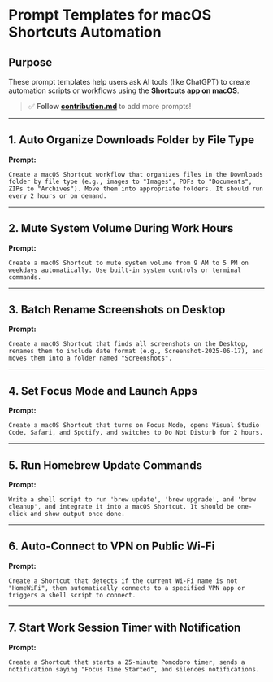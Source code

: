 # **Prompt Templates for macOS Shortcuts Automation**

## **Purpose**

These prompt templates help users ask AI tools (like ChatGPT) to create automation scripts or workflows using the **Shortcuts app on macOS**.

> ✅ **Follow [contribution.md](../CONTRIBUTING.md)** to add more prompts!

---

## 1. Auto Organize Downloads Folder by File Type

**Prompt:**

```
Create a macOS Shortcut workflow that organizes files in the Downloads folder by file type (e.g., images to "Images", PDFs to "Documents", ZIPs to "Archives"). Move them into appropriate folders. It should run every 2 hours or on demand.
```

---

## 2. Mute System Volume During Work Hours

**Prompt:**

```
Create a macOS Shortcut to mute system volume from 9 AM to 5 PM on weekdays automatically. Use built-in system controls or terminal commands.
```

---

## 3. Batch Rename Screenshots on Desktop

**Prompt:**

```
Create a macOS Shortcut that finds all screenshots on the Desktop, renames them to include date format (e.g., Screenshot-2025-06-17), and moves them into a folder named "Screenshots".
```

---

## 4. Set Focus Mode and Launch Apps

**Prompt:**

```
Create a macOS Shortcut that turns on Focus Mode, opens Visual Studio Code, Safari, and Spotify, and switches to Do Not Disturb for 2 hours.
```

---

## 5. Run Homebrew Update Commands

**Prompt:**

```
Write a shell script to run 'brew update', 'brew upgrade', and 'brew cleanup', and integrate it into a macOS Shortcut. It should be one-click and show output once done.
```

---

## 6. Auto-Connect to VPN on Public Wi-Fi

**Prompt:**

```
Create a Shortcut that detects if the current Wi-Fi name is not "HomeWiFi", then automatically connects to a specified VPN app or triggers a shell script to connect.
```

---

## 7. Start Work Session Timer with Notification

**Prompt:**

```
Create a Shortcut that starts a 25-minute Pomodoro timer, sends a notification saying "Focus Time Started", and silences notifications.
```
